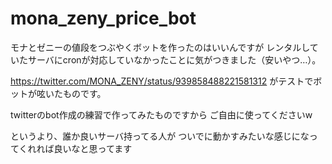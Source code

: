 # mona_zeny_price_bot
モナとゼニーの値段をつぶやくボットを作ったのはいいんですが
レンタルしていたサーバにcronが対応していなかったことに気がつきました（安いやつ…）。

https://twitter.com/MONA_ZENY/status/939858488221581312
がテストでボットが呟いたものです。


twitterのbot作成の練習で作ってみたものですから
ご自由に使ってくださいw

というより、誰か良いサーバ持ってる人が
ついでに動かすみたいな感じになってくれれば良いなと思ってます
